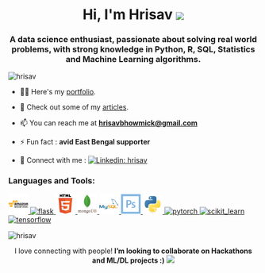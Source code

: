 <h1 align="center">Hi, I'm Hrisav <img src="https://media.giphy.com/media/26Fxy3Iz1ari8oytO/giphy.gif" width="50" align='center'></h1>
<h3 align="center">A data science enthusiast, passionate about solving real world problems, with strong knowledge in Python, R, SQL, Statistics and Machine Learning algorithms.</h3>

<p align="left"> <img src="https://komarev.com/ghpvc/?username=hrisav&label=Profile%20views&color=0e75b6&style=flat" alt="hrisav" /> </p>

- 👨‍💻 Here's my [portfolio](https://hrisav.github.io/projects-portfolio/).

- 📝 Check out some of my [articles](https://hrisavb.medium.com/).

- 📫 You can reach me at **hrisavbhowmick@gmail.com**

- ⚡ Fun fact : **avid East Bengal supporter**

- 🤝 Connect with me :  [![Linkedin: hrisav](https://img.shields.io/badge/-hrisav-blue?style=flat-square&logo=Linkedin&logoColor=white&link=https://linkedin.com/in/hrisav)](https://linkedin.com/in/hrisav)

<h3 align="left">Languages and Tools:</h3>
<p align="left"> <a href="https://aws.amazon.com" target="_blank"> <img src="https://raw.githubusercontent.com/devicons/devicon/master/icons/amazonwebservices/amazonwebservices-original-wordmark.svg" alt="aws" width="40" height="40"/> </a> <a href="https://flask.palletsprojects.com/" target="_blank"> <img src="https://www.vectorlogo.zone/logos/pocoo_flask/pocoo_flask-icon.svg" alt="flask" width="40" height="40"/> </a> <a href="https://www.w3.org/html/" target="_blank"> <img src="https://raw.githubusercontent.com/devicons/devicon/master/icons/html5/html5-original-wordmark.svg" alt="html5" width="40" height="40"/> </a> <a href="https://www.mongodb.com/" target="_blank"> <img src="https://raw.githubusercontent.com/devicons/devicon/master/icons/mongodb/mongodb-original-wordmark.svg" alt="mongodb" width="40" height="40"/> </a> <a href="https://www.mysql.com/" target="_blank"> <img src="https://raw.githubusercontent.com/devicons/devicon/master/icons/mysql/mysql-original-wordmark.svg" alt="mysql" width="40" height="40"/> </a> <a href="https://www.photoshop.com/en" target="_blank"> <img src="https://raw.githubusercontent.com/devicons/devicon/master/icons/photoshop/photoshop-line.svg" alt="photoshop" width="40" height="40"/> </a> <a href="https://www.python.org" target="_blank"> <img src="https://raw.githubusercontent.com/devicons/devicon/master/icons/python/python-original.svg" alt="python" width="40" height="40"/> </a> <a href="https://pytorch.org/" target="_blank"> <img src="https://www.vectorlogo.zone/logos/pytorch/pytorch-icon.svg" alt="pytorch" width="40" height="40"/> </a> <a href="https://scikit-learn.org/" target="_blank"> <img src="https://upload.wikimedia.org/wikipedia/commons/0/05/Scikit_learn_logo_small.svg" alt="scikit_learn" width="40" height="40"/> </a> <a href="https://www.tensorflow.org" target="_blank"> <img src="https://www.vectorlogo.zone/logos/tensorflow/tensorflow-icon.svg" alt="tensorflow" width="40" height="40"/> </a> </p>

<p><img align="center" src="https://github-readme-stats.vercel.app/api/top-langs?username=hrisav&show_icons=true&locale=en&layout=compact" alt="hrisav" /></p>

<p align="center">I love connecting with people!<b> I’m looking to collaborate on Hackathons and ML/DL projects :)</b> <img src="https://media.giphy.com/media/gF2m2JOyGReppog8hU/giphy.gif" width="60"></p>
